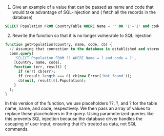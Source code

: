 1. Give an example of a value that can be passed as name and code that would take advantage of SQL-injection and ( fetch all the records in the database)

```sql
SELECT Population FROM CountryTable WHERE Name = '' OR '1'='1' and code = '' OR '1'='1'
```
2. Rewrite the function so that it is no longer vulnerable to SQL injection

```sql
function getPopulation(Country, name, code, cb) {
  // Assuming that connection to the database is established and stored as conn
  conn.query(
    'SELECT Population FROM ?? WHERE Name = ? and code = ?',
    [Country, name, code],
    function (err, result) {
      if (err) cb(err);
      if (result.length === 0) cb(new Error('Not found'));
      cb(null, result[0].Population);
    }
  );
}
```

In this version of the function, we use placeholders ??, ?, and ? for the table name, name, and code, respectively. We then pass an array of values to replace these placeholders in the query. Using parameterized queries like this prevents SQL injection because the database driver handles the escaping of user input, ensuring that it's treated as data, not SQL commands.